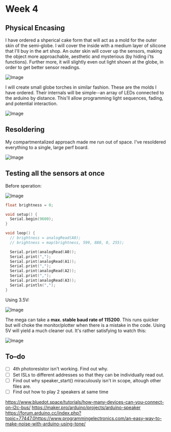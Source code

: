 # Week 4

## Physical Encasing

I have ordered a shperical cake form that will act as a mold for the outer skin of the semi–globe. I will cover the inside with a medium layer of silicone that I'll buy in the art shop. An outer skin will cover up the sensors, making the object more approachable, aesthetic and mysterious (by hiding i'ts functions). Further more, it will slightly even out light shown at the globe, in order to get better sensor readings.

![Image](image-2.jpg)

I will create small globe torches in similar fashion. These are the molds I have ordered. Their internals will be simple--an array of LEDs connected to the arduino by distance. This'll allow programming light sequences, fading, and potential interaction.

![Image](image-1.jpg)

## Resoldering

My compartmentalized approach made me run out of space. I've resoldered everything to a single, large perf board.

![Image](image-3.jpg)

## Testing all the sensors at once

Before speration:

![Image](screenshot-0.png)

```c++
float brightness = 0;

void setup() {
  Serial.begin(9600);
}

void loop() {
  // brightness = analogRead(A0);
  // brightness = map(brightness, 599, 880, 0, 255);

  Serial.print(analogRead(A0));
  Serial.print(",");
  Serial.print(analogRead(A1));
  Serial.print(",");
  Serial.print(analogRead(A2));
  Serial.print(",");
  Serial.print(analogRead(A3));
  Serial.println(",");
}
```

Using 3.5V:

![Image](screenshot-1.png)

The mega can take a **max. stable baud rate of 115200**. This runs quicker but will choke the monitor/plotter when there is a mistake in the code. Using 5V will yield a much cleaner out. It's rather satisfying to watch this:

![Image](screenshot-2.png)

## To–do

- [ ] 4th photoresistor isn't working. Find out why.
- [ ] Set ISLs to different addresses so that they can be individually read out.
- [ ] Find out why speaker_start() miraculously isn't in scope, altough other files are.
- [ ] Find out how to play 2 speakers at same time

<https://www.bluedot.space/tutorials/how-many-devices-can-you-connect-on-i2c-bus/> <https://maker.pro/arduino/projects/arduino-speaker> <https://forum.arduino.cc/index.php?topic=77447.0><https://www.programmingelectronics.com/an-easy-way-to-make-noise-with-arduino-using-tone/>
